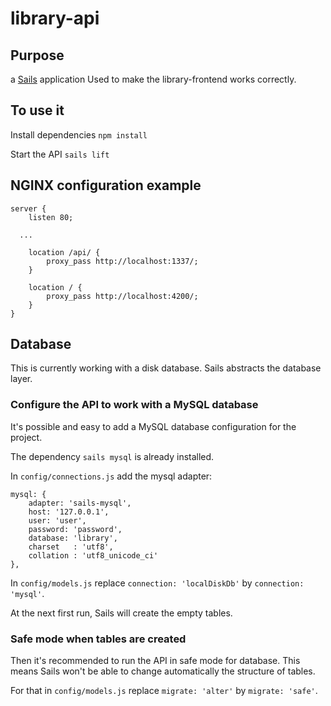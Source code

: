 # library-api

## Purpose
a [Sails](http://sailsjs.org) application
Used to make the library-frontend works correctly.

## To use it
Install dependencies
```npm install```

Start the API
```sails lift```

## NGINX configuration example
```
server {
	listen 80;

  ...

	location /api/ {
		proxy_pass http://localhost:1337/;
	}

	location / {
		proxy_pass http://localhost:4200/;
	}
}
```

## Database
This is currently working with a disk database. Sails abstracts the database layer.

### Configure the API to work with a MySQL database
It's possible and easy to add a MySQL database configuration for the project.

The dependency `sails mysql` is already installed.

In `config/connections.js` add the mysql adapter:
```
mysql: {
	adapter: 'sails-mysql',
	host: '127.0.0.1',
	user: 'user',
	password: 'password',
	database: 'library',
	charset   : 'utf8',
	collation : 'utf8_unicode_ci'
},
```
In `config/models.js` replace `connection: 'localDiskDb'` by `connection: 'mysql'`.

At the next first run, Sails will create the empty tables.

### Safe mode when tables are created
Then it's recommended to run the API in safe mode for database. This means Sails won't be able to change automatically the structure of tables.

For that in `config/models.js` replace `migrate: 'alter'` by `migrate: 'safe'`.
